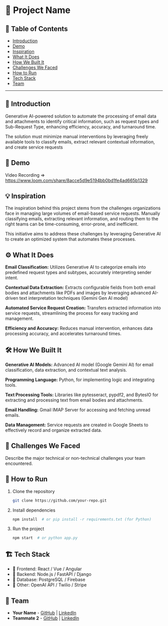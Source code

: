 # 🚀 Project Name

## 📌 Table of Contents
- [Introduction](#introduction)
- [Demo](#demo)
- [Inspiration](#inspiration)
- [What It Does](#what-it-does)
- [How We Built It](#how-we-built-it)
- [Challenges We Faced](#challenges-we-faced)
- [How to Run](#how-to-run)
- [Tech Stack](#tech-stack)
- [Team](#team)

---

## 🎯 Introduction
Generative AI-powered solution to automate the processing of email data and attachments to identify critical information, such as request types and Sub-Request Type, enhancing efficiency, accuracy, and turnaround time. 

The solution must minimize manual interventions by leveraging freely available tools to classify emails, extract relevant contextual information, and create service requests

## 🎥 Demo
Video Recording => https://www.loom.com/share/8acce5d9e5194bb0bd1fe4ad665b1329


## 💡 Inspiration
The inspiration behind this project stems from the challenges organizations face in managing large volumes of email-based service requests. Manually classifying emails, extracting relevant information, and routing them to the right teams can be time-consuming, error-prone, and inefficient.

This initiative aims to address these challenges by leveraging Generative AI to create an optimized system that automates these processes.

## ⚙️ What It Does

**Email Classification:** 
Utilizes Generative AI to categorize emails into predefined request types and subtypes, accurately interpreting sender intent.

**Contextual Data Extraction:** 
Extracts configurable fields from both email bodies and attachments like PDFs and images by leveraging advanced AI-driven text interpretation techniques (Gemini Gen AI model)

**Automated Service Request Creation:** 
Transfers extracted information into service requests, streamlining the process for easy tracking and management.

**Efficiency and Accuracy:** 
Reduces manual intervention, enhances data processing accuracy, and accelerates turnaround times.

## 🛠️ How We Built It

**Generative AI Models:** 
Advanced AI model (Google Gemini AI) for email classification, data extraction, and contextual text analysis. 

**Programming Language:** 
Python, for implementing logic and integrating tools.

**Text Processing Tools:** 
Libraries like pytesseract, pypdf2, and BytesIO for extracting and processing text from email bodies and attachments.

**Email Handling:** 
Gmail IMAP Server for accessing and fetching unread emails.

**Data Management:** 
Service requests are created in Google Sheets to effectively record and organize extracted data.


## 🚧 Challenges We Faced
Describe the major technical or non-technical challenges your team encountered.

## 🏃 How to Run
1. Clone the repository  
   ```sh
   git clone https://github.com/your-repo.git
   ```
2. Install dependencies  
   ```sh
   npm install  # or pip install -r requirements.txt (for Python)
   ```
3. Run the project  
   ```sh
   npm start  # or python app.py
   ```

## 🏗️ Tech Stack
- 🔹 Frontend: React / Vue / Angular
- 🔹 Backend: Node.js / FastAPI / Django
- 🔹 Database: PostgreSQL / Firebase
- 🔹 Other: OpenAI API / Twilio / Stripe

## 👥 Team
- **Your Name** - [GitHub](#) | [LinkedIn](#)
- **Teammate 2** - [GitHub](#) | [LinkedIn](#)
